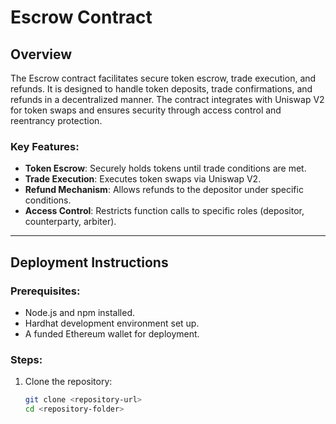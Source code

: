 # Escrow Contract

## Overview
The Escrow contract facilitates secure token escrow, trade execution, and refunds. It is designed to handle token deposits, trade confirmations, and refunds in a decentralized manner. The contract integrates with Uniswap V2 for token swaps and ensures security through access control and reentrancy protection.

### Key Features:
- **Token Escrow**: Securely holds tokens until trade conditions are met.
- **Trade Execution**: Executes token swaps via Uniswap V2.
- **Refund Mechanism**: Allows refunds to the depositor under specific conditions.
- **Access Control**: Restricts function calls to specific roles (depositor, counterparty, arbiter).

---

## Deployment Instructions

### Prerequisites:
- Node.js and npm installed.
- Hardhat development environment set up.
- A funded Ethereum wallet for deployment.

### Steps:
1. Clone the repository:
   ```bash
   git clone <repository-url>
   cd <repository-folder>